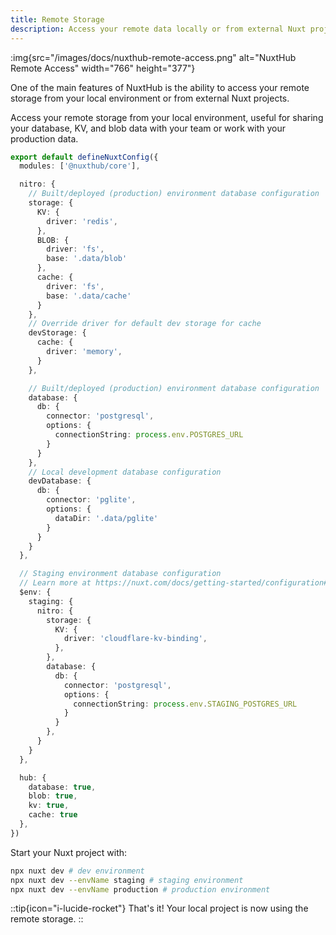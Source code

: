 ```yaml
---
title: Remote Storage
description: Access your remote data locally or from external Nuxt projects with our secured proxy.
---
```


:img{src="/images/docs/nuxthub-remote-access.png" alt="NuxtHub Remote Access" width="766" height="377"}

One of the main features of NuxtHub is the ability to access your remote storage from your local environment or from external Nuxt projects.

Access your remote storage from your local environment, useful for sharing your database, KV, and blob data with your team or work with your production data.

```ts [nuxt.config.ts]
export default defineNuxtConfig({
  modules: ['@nuxthub/core'],

  nitro: {
    // Built/deployed (production) environment database configuration
    storage: {
      KV: {
        driver: 'redis',
      },
      BLOB: {
        driver: 'fs',
        base: '.data/blob'
      },
      cache: {
        driver: 'fs',
        base: '.data/cache'
      }
    },
    // Override driver for default dev storage for cache
    devStorage: {
      cache: {
        driver: 'memory',
      }
    },

    // Built/deployed (production) environment database configuration
    database: {
      db: {
        connector: 'postgresql',
        options: {
          connectionString: process.env.POSTGRES_URL
        }
      }
    },
    // Local development database configuration
    devDatabase: {
      db: {
        connector: 'pglite',
        options: {
          dataDir: '.data/pglite'
        }
      }
    }
  },

  // Staging environment database configuration
  // Learn more at https://nuxt.com/docs/getting-started/configuration#environment-overrides
  $env: {
    staging: {
      nitro: {
        storage: {
          KV: {
            driver: 'cloudflare-kv-binding',
          },
        },
        database: {
          db: {
            connector: 'postgresql',
            options: {
              connectionString: process.env.STAGING_POSTGRES_URL
            }
          }
        },
      }
    }
  },

  hub: {
    database: true,
    blob: true,
    kv: true,
    cache: true
  },
})

```

Start your Nuxt project with:

```bash [Terminal]
npx nuxt dev # dev environment
npx nuxt dev --envName staging # staging environment
npx nuxt dev --envName production # production environment
```

::tip{icon="i-lucide-rocket"}
That's it! Your local project is now using the remote storage.
::
